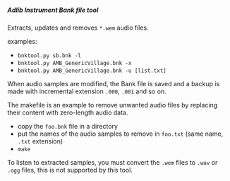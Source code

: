 ##### Adlib Instrument Bank file tool

Extracts, updates and removes `*.wem` audio files.

examples:
* `bnktool.py sb.bnk -l`
* `bnktool.py AMB_GenericVillage.bnk -x`
* `bnktool.py AMB_GenericVillage.bnk -u [list.txt]`

When audio samples are modified, the Bank file is saved and a backup is made with incremental extension `.000`, `.001` and so on. 

The makefile is an example to remove unwanted audio files by replacing their content with zero-length audio data.
* copy the `foo.bnk` file in a directory 
* put the names of the audio samples to remove in `foo.txt` (same name, `.txt` extension)
* `make`

To listen to extracted samples, you must convert the `.wem` files to `.wav` or `.ogg` files, this is not supported by this tool.
